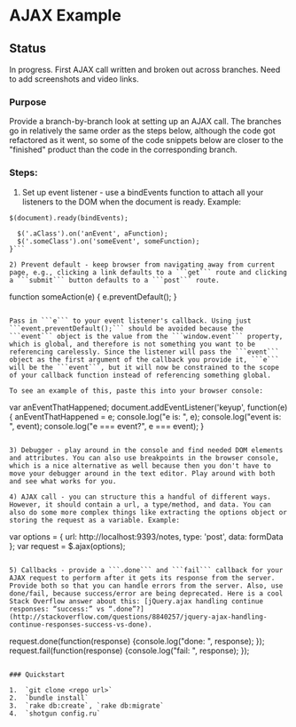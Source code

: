 # AJAX Example

## Status

In progress. First AJAX call written and broken out across branches. Need to add screenshots and video links.

### Purpose

Provide a branch-by-branch look at setting up an AJAX call. The branches go in relatively the same order as the steps below, although the code got refactored as it went, so some of the code snippets below are closer to the "finished" product than the code in the corresponding branch.

### Steps:
1) Set up event listener - use a bindEvents function to attach all your listeners to the DOM when the document is ready. Example:

```$(document).ready(bindEvents);```
```function bindEvents() {
  $('.aClass').on('anEvent', aFunction);
  $('.someClass').on('someEvent', someFunction);
}```

2) Prevent default - keep browser from navigating away from current page, e.g., clicking a link defaults to a ```get``` route and clicking a ```submit``` button defaults to a ```post``` route.

```
function someAction(e) {
  e.preventDefault();
}
```

Pass in ```e``` to your event listener's callback. Using just ```event.preventDefault();``` should be avoided because the ```event``` object is the value from the ```window.event``` property, which is global, and therefore is not something you want to be referencing carelessly. Since the listener will pass the ```event``` object as the first argument of the callback you provide it, ```e``` will be the ```event```, but it will now be constrained to the scope of your callback function instead of referencing something global.

To see an example of this, paste this into your browser console:

```
var anEventThatHappened;
document.addEventListener('keyup', function(e) {
  anEventThatHappened = e;
  console.log("e is: ", e);
  console.log("event is: ", event);
  console.log("e === event?", e === event);
}
```

3) Debugger - play around in the console and find needed DOM elements and attributes. You can also use breakpoints in the browser console, which is a nice alternative as well because then you don't have to move your debugger around in the text editor. Play around with both and see what works for you.

4) AJAX call - you can structure this a handful of different ways. However, it should contain a url, a type/method, and data. You can also do some more complex things like extracting the options object or storing the request as a variable. Example:

```
var options = {
  url: http://localhost:9393/notes,
  type: 'post',
  data: formData
};
var request = $.ajax(options);
```

5) Callbacks - provide a ```.done``` and ```fail``` callback for your AJAX request to perform after it gets its response from the server. Provide both so that you can handle errors from the server. Also, use done/fail, because success/error are being deprecated. Here is a cool Stack Overflow answer about this: [jQuery.ajax handling continue responses: “success:” vs “.done”?](http://stackoverflow.com/questions/8840257/jquery-ajax-handling-continue-responses-success-vs-done).

```
request.done(function(response) {console.log("done: ", response); });
request.fail(function(response) {console.log("fail: ", response); });
```

### Quickstart

1.  `git clone <repo url>`
2.  `bundle install`
3.  `rake db:create`, `rake db:migrate`
4.  `shotgun config.ru`